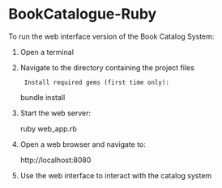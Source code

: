 # BookCatalogue-Ruby

To run the web interface version of the Book Catalog System: 

1. Open a terminal 

2. Navigate to the directory containing the project files 

  		Install required gems (first time only): 

      bundle install 

3. Start the web server: 

      ruby web_app.rb 

4. Open a web browser and navigate to: 

      http://localhost:8080 

5. Use the web interface to interact with the catalog system 
